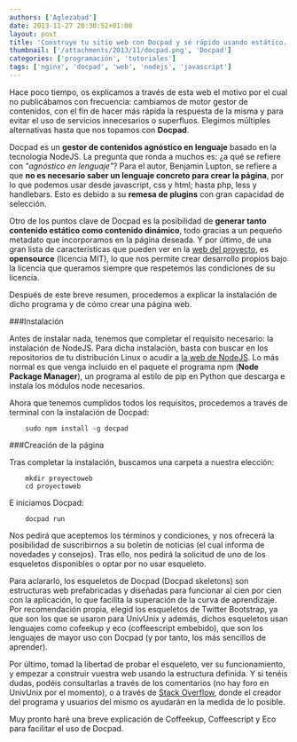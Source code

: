 ```yaml
---
authors: ['Aglezabad']
date: 2013-11-27 20:30:52+01:00
layout: post
title: 'Construye tu sitio web con Docpad y sé rápido usando estático.'
thumbnail: ['/attachments/2013/11/docpad.png', 'Docpad']
categories: ['programación', 'tutoriales']
tags: ['nginx', 'docpad', 'web', 'nodejs', 'javascript']
---
```


Hace poco tiempo, os explicamos a través de esta web el motivo por el cual no publicábamos con frecuencia: cambiamos de motor gestor de contenidos, con el fin de hacer más rápida la respuesta de la misma y para evitar el uso de servicios innecesarios o superfluos. Elegimos múltiples alternativas hasta que nos topamos con **Docpad**.

Docpad es un **gestor de contenidos agnóstico en lenguaje** basado en la tecnología NodeJS. La pregunta que ronda a muchos es: ¿a qué se refiere con *"agnóstico en lenguaje"*? Para el autor, Benjamin Lupton, se refiere a que **no es necesario saber un lenguaje concreto para crear la página**, por lo que podemos usar desde javascript, css y html; hasta php, less y handlebars. Esto es debido a su **remesa de plugins** con gran capacidad de selección.

Otro de los puntos clave de Docpad es la posibilidad de **generar tanto contenido estático como contenido dinámico**, todo gracias a un pequeño metadato que incorporamos en la página deseada. Y por último, de una gran lista de características que pueden ver en la [web del proyecto](http://docpad.org "Docpad"), es **opensource** (licencia MIT), lo que nos permite crear desarrollo propios bajo la licencia que queramos siempre que respetemos las condiciones de su licencia.

Después de este breve resumen, procedemos a explicar la instalación de dicho programa y de cómo crear una página web.

###Instalación

Antes de instalar nada, tenemos que completar el requisito necesario: la instalación de NodeJS. Para dicha instalación, basta con buscar en los repositorios de tu distribución Linux o acudir a [la web de NodeJS](http://nodejs.org "NodeJS"). Lo más normal es que venga incluido en el paquete el programa npm (**Node Package Manager**), un programa al estilo de pip en Python que descarga e instala los módulos node necesarios.

Ahora que tenemos cumplidos todos los requisitos, procedemos a través de terminal con la instalación de Docpad:

        sudo npm install -g docpad

###Creación de la página

Tras completar la instalación, buscamos una carpeta a nuestra elección:

        mkdir proyectoweb
        cd proyectoweb

E iniciamos Docpad:

        docpad run

Nos pedirá que aceptemos los términos y condiciones, y nos ofrecerá la posibilidad de suscribirnos a su boletín de noticias (el cual informa de novedades y consejos). Tras ello, nos pedirá la solicitud de uno de los esqueletos disponibles o optar por no usar esqueleto.

Para aclararlo, los esqueletos de Docpad (Docpad skeletons) son estructuras web prefabricadas y diseñadas para funcionar al cien por cien con la aplicación, lo que facilita la superación de la curva de aprendizaje. Por recomendación propia, elegid los esqueletos de Twitter Bootstrap, ya que son los que se usaron para UnivUnix y además, dichos esqueletos usan lenguajes como cofeekup y eco (coffeescript embebido), que son los lenguajes de mayor uso con Docpad (y por tanto, los más sencillos de aprender).

Por último, tomad la libertad de probar el esqueleto, ver su funcionamiento, y empezar a construir vuestra web usando la estructura definida. Y si tenéis dudas, podéis consultarlas a través de los comentarios (no hay foro en UnivUnix por el momento), o a través de [Stack Overflow](http://stackoverflow.com/questions/tagged/docpad), donde el creador del programa y usuarios del mismo os ayudarán en la medida de lo posible.

Muy pronto haré una breve explicación de Coffeekup, Coffeescript y Eco para facilitar el uso de Docpad.


